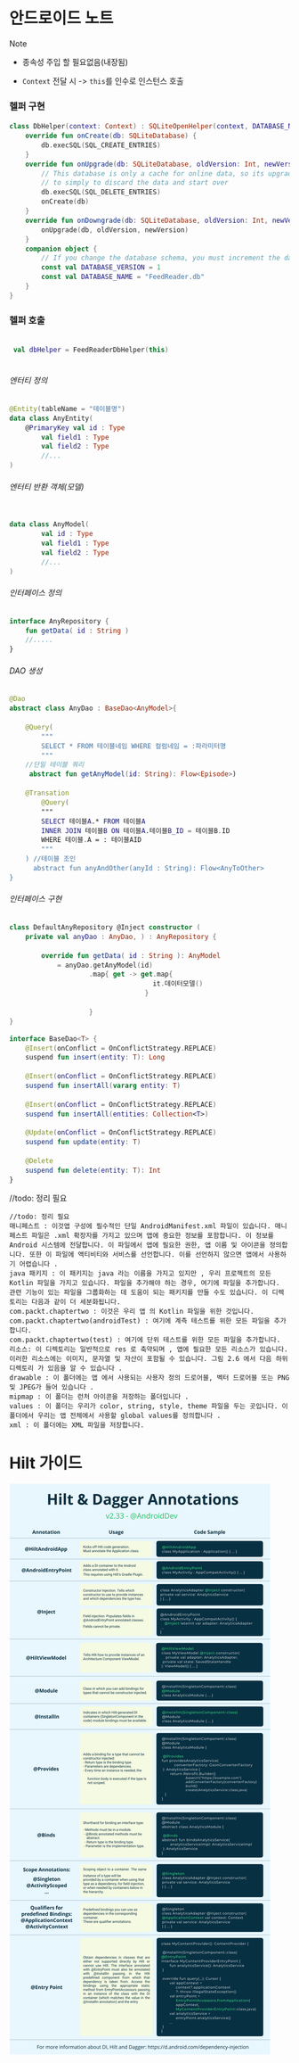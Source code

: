 # 안드로이드 노트

<procedure title="Context 전달">

<procedure title="SQLite 클라이언트 호출">

<note>


> [!note]
> 
> - 종속성 주입 할 필요없음(내장됨)
> 
> - `Context` 전달 시 -> `this`를 인수로 인스턴스 호출   

</note>



### 헬퍼 구현
```kotlin
class DbHelper(context: Context) : SQLiteOpenHelper(context, DATABASE_NAME, null, DATABASE_VERSION) {
    override fun onCreate(db: SQLiteDatabase) {
        db.execSQL(SQL_CREATE_ENTRIES)
    }
    override fun onUpgrade(db: SQLiteDatabase, oldVersion: Int, newVersion: Int) {
        // This database is only a cache for online data, so its upgrade policy is
        // to simply to discard the data and start over
        db.execSQL(SQL_DELETE_ENTRIES)
        onCreate(db)
    }
    override fun onDowngrade(db: SQLiteDatabase, oldVersion: Int, newVersion: Int) {
        onUpgrade(db, oldVersion, newVersion)
    }
    companion object {
        // If you change the database schema, you must increment the database version.
        const val DATABASE_VERSION = 1
        const val DATABASE_NAME = "FeedReader.db"
    }
}
```

### 헬퍼 호출

```kotlin

 val dbHelper = FeedReaderDbHelper(this)
  
```

</procedure>
</procedure>



<procedure title="구성 요소">

<procedure title="Model">
<tabs>
<tab title="Model">
    <h6>엔터티 정의</h6>

```kotlin
@Entity(tableName = "테이블명")    
data class AnyEntity(
    @PrimaryKey val id : Type
        val field1 : Type
        val field2 : Type
        //...
)
```

<h6>엔터티 반환 객체(모델) </h6>

```kotlin

data class AnyModel(
        val id : Type
        val field1 : Type
        val field2 : Type
        //...
)
```

</tab>
<tab title="Repository">
<h6>인터페이스 정의</h6>
    
```kotlin
interface AnyRepository {
    fun getData( id : String )
    //.....
}
```

<h6>DAO 생성</h6>

```kotlin
@Dao
abstract class AnyDao : BaseDao<AnyModel>{
   
    @Query(
        """
        SELECT * FROM 테이블네임 WHERE 컬럼네임 = :파라미터명
        """
    //단일 테이블 쿼리
     abstract fun getAnyModel(id: String): Flow<Episode>)
    
    @Transation
        @Query(
        """
        SELECT 테이블A.* FROM 테이블A
        INNER JOIN 테이블B ON 테이블A.테이블B_ID = 테이블B.ID
        WHERE 테이블.A = : 테이블AID
        """
    ) //테이블 조인
      abstract fun anyAndOther(anyId : String): Flow<AnyToOther>
}
```

<h6> 인터페이스 구현</h6>

```kotlin
class DefaultAnyRepository @Inject constructor ( 
    private val anyDao : AnyDao, ) : AnyRepository {

        override fun getData( id : String ): AnyModel 
            = anyDao.getAnyModel(id)
                    .map{ get -> get.map{
                                    it.데이터모델()
                                  }
                    
                    }
}
```

</tab>
<tab title="BaseDao">
    
```kotlin
interface BaseDao<T> {
    @Insert(onConflict = OnConflictStrategy.REPLACE)
    suspend fun insert(entity: T): Long

    @Insert(onConflict = OnConflictStrategy.REPLACE)
    suspend fun insertAll(vararg entity: T)

    @Insert(onConflict = OnConflictStrategy.REPLACE)
    suspend fun insertAll(entities: Collection<T>)

    @Update(onConflict = OnConflictStrategy.REPLACE)
    suspend fun update(entity: T)

    @Delete
    suspend fun delete(entity: T): Int
}
```

</tab>
</tabs>
</procedure>



<procedure title="ViewModel">

</procedure>

<procedure title="View">

</procedure>

</procedure>

//todo: 정리 필요
```
//todo: 정리 필요
매니페스트 : 이것앱 구성에 필수적인 단일 AndroidManifest.xml 파일이 있습니다. 매니페스트 파일은 .xml 확장자를 가지고 있으며 앱에 중요한 정보를 포함합니다. 이 정보를 Android 시스템에 전달합니다. 이 파일에서 앱에 필요한 권한, 앱 이름 및 아이콘을 정의합니다. 또한 이 파일에 액티비티와 서비스를 선언합니다. 이를 선언하지 않으면 앱에서 사용하기 어렵습니다 .
java 패키지 : 이 패키지는 java 라는 이름을 가지고 있지만 , 우리 프로젝트의 모든 Kotlin 파일을 가지고 있습니다. 파일을 추가해야 하는 경우, 여기에 파일을 추가합니다. 관련 기능이 있는 파일을 그룹화하는 데 도움이 되는 패키지를 만들 수도 있습니다. 이 디렉토리는 다음과 같이 더 세분화됩니다.
com.packt.chaptertwo : 이것은 우리 앱 의 Kotlin 파일을 위한 것입니다.
com.packt.chaptertwo(androidTest) : 여기에 계측 테스트를 위한 모든 파일을 추가합니다.
com.packt.chaptertwo(test) : 여기에 단위 테스트를 위한 모든 파일을 추가합니다.
리소스: 이 디렉토리는 일반적으로 res 로 축약되며 , 앱에 필요한 모든 리소스가 있습니다. 이러한 리소스에는 이미지, 문자열 및 자산이 포함될 수 있습니다. 그림 2.6 에서 다음 하위 디렉토리 가 있음을 알 수 있습니다 .
drawable : 이 폴더에는 앱 에서 사용되는 사용자 정의 드로어블, 벡터 드로어블 또는 PNG 및 JPEG가 들어 있습니다 .
mipmap : 이 폴더는 런처 아이콘을 저장하는 폴더입니다 .
values : 이 폴더는 우리가 color, string, style, theme 파일을 두는 곳입니다. 이 폴더에서 우리는 앱 전체에서 사용할 global values를 정의합니다 .
xml : 이 폴더에는 XML 파일을 저장합니다.
```
# Hilt 가이드
<img src="../asset/hilt-annotations.png" alt="Alt text" />



